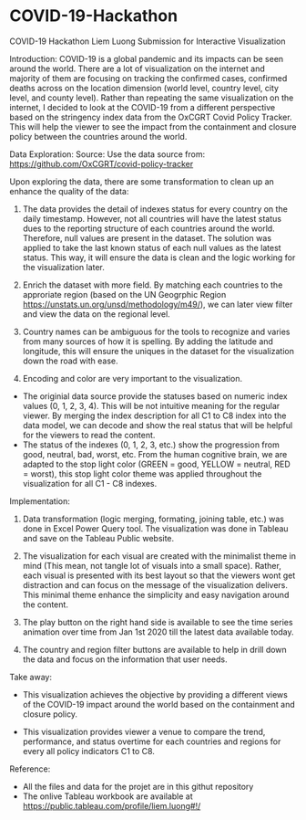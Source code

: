 # COVID-19-Hackathon

COVID-19 Hackathon
Liem Luong
Submission for Interactive Visualization

Introduction:
COVID-19 is a global pandemic and its impacts can be seen around the world. There are a lot of visualization on the internet and majority of them are focusing on tracking the confirmed cases, confirmed deaths across on the location dimension (world level, country level, city level, and county level). Rather than repeating the same visualization on the internet, I decided to look at the COVID-19 from a different perspective based on the stringency index data from the OxCGRT Covid Policy Tracker. This will help the viewer to see the impact from the containment and closure policy between the countries around the world.

Data Exploration:
Source: Use the data source from: https://github.com/OxCGRT/covid-policy-tracker

Upon exploring the data, there are some transformation to clean up an enhance the quality of the data:
1. The data provides the detail of indexes status for every country on the daily timestamp. However, not all countries will have the latest status dues to the reporting structure of each countries around the world. Therefore, null values are present in the dataset. The solution was applied to take the last known status of each null values as the latest status. This way, it will ensure the data is clean and the logic working for the visualization later.

2. Enrich the dataset with more field. By matching each countries to the approriate region (based on the UN Geogrphic Region
    https://unstats.un.org/unsd/methodology/m49/), we can later view filter and view the data on the regional level.
    
3. Country names can be ambiguous for the tools to recognize and varies from many sources of how it is spelling. By adding the latitude and longitude, this will ensure the uniques in the dataset for the visualization down the road with ease.

4. Encoding and color are very important to the visualization. 
- The originial data source provide the statuses based on numeric index values (0, 1, 2, 3, 4). This will be not intuitive meaning for the regular viewer. By merging the index description for all C1 to C8 index into the data model, we can decode and show the real status that will be helpful for the viewers to read the content.
- The status of the indexes (0, 1, 2, 3, etc.) show the progression from good, neutral, bad, worst, etc. From the human cognitive brain, we are adapted to the stop light color (GREEN = good, YELLOW = neutral, RED = worst), this stop light color theme was applied throughout the visualization for all C1 - C8 indexes. 

Implementation:
1. Data transformation (logic merging, formating, joining table, etc.) was done in Excel Power Query tool. The visualization was done in Tableau and save on the Tableau Public website. 

2. The visualization for each visual are created with the minimalist theme in mind (This mean, not tangle lot of visuals into a small space). Rather, each visual is presented with its best layout so that the viewers wont get distraction and can focus on the message of the visualization delivers. This minimal theme enhance the simplicity and easy navigation around the content.

3. The play button on the right hand side is available to see the time series animation over time from Jan 1st 2020 till the latest data available today. 

4. The country and region filter buttons are available to help in drill down the data and focus on the information that user needs.

Take away:
- This visualization achieves the objective by providing a different views of the COVID-19 impact around the world based on the containment and closure policy.

- This visualization provides viewer a venue to compare the trend, performance, and status overtime for each countries and regions for every all policy indicators C1 to C8. 

Reference:
- All the files and data for the projet are in this githut repository
- The onlive Tableau workbook are available at https://public.tableau.com/profile/liem.luong#!/
